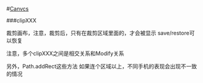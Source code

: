 #[Canvcs](http://developer.android.com/reference/android/graphics/Canvas.html)

###clipXXX

裁剪画布，注意，裁剪后，只有在裁剪区域里面的，才会被显示
save/restore可以恢复

注意，多个clipXXX之间是相交关系和Modify关系

另外，Path.addRect这些方法  如果连个区域以上，不同手机的表现会出现不一致的情况